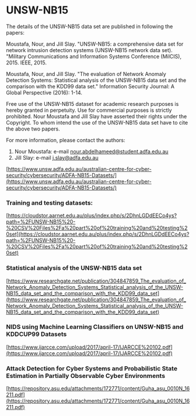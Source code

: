 # UNSW-NB15

The details of the UNSW-NB15 data set are published in following the papers:

Moustafa, Nour, and Jill Slay. "UNSW-NB15: a comprehensive data set for network intrusion detection systems (UNSW-NB15 network data set).
"Military Communications and Information Systems Conference (MilCIS), 2015. IEEE, 2015.

Moustafa, Nour, and Jill Slay. "The evaluation of Network Anomaly Detection Systems: 
Statistical analysis of the UNSW-NB15 data set and the comparison with the KDD99 data 
set." Information Security Journal: A Global Perspective (2016): 1-14.

Free use of the UNSW-NB15 dataset for academic research purposes is 
hereby granted in perpetuity. Use for commercial purposes is strictly prohibited. 
Nour Moustafa and Jill Slay have asserted their rights under the Copyright. 
To whom intend the use of the 
UNSW-NB15 data set have to cite the above two papers.

For more information, please contact the authors: 

1.	Nour Moustafa: e-mail nour.abdelhameed@student.adfa.edu.au
2.	Jill Slay: e-mail j.slay@adfa.edu.au

[https://www.unsw.adfa.edu.au/australian-centre-for-cyber-security/cybersecurity/ADFA-NB15-Datasets/](https://www.unsw.adfa.edu.au/australian-centre-for-cyber-security/cybersecurity/ADFA-NB15-Datasets/)


### Training and testing datasets:

[https://cloudstor.aarnet.edu.au/plus/index.php/s/2DhnLGDdEECo4ys?path=%2FUNSW-NB15%20-%20CSV%20Files%2Fa%20part%20of%20training%20and%20testing%20set](https://cloudstor.aarnet.edu.au/plus/index.php/s/2DhnLGDdEECo4ys?path=%2FUNSW-NB15%20-%20CSV%20Files%2Fa%20part%20of%20training%20and%20testing%20set)


### Statistical analysis of the UNSW-NB15 data set

[https://www.researchgate.net/publication/304847859_The_evaluation_of_Network_Anomaly_Detection_Systems_Statistical_analysis_of_the_UNSW-NB15_data_set_and_the_comparison_with_the_KDD99_data_set](https://www.researchgate.net/publication/304847859_The_evaluation_of_Network_Anomaly_Detection_Systems_Statistical_analysis_of_the_UNSW-NB15_data_set_and_the_comparison_with_the_KDD99_data_set)


### NIDS using Machine Learning Classifiers on UNSW-NB15 and KDDCUP99 Datasets

[https://www.ijarcce.com/upload/2017/april-17/IJARCCE%20102.pdf](https://www.ijarcce.com/upload/2017/april-17/IJARCCE%20102.pdf)


### Attack Detection for Cyber Systems and Probabilistic State Estimation in Partially Observable Cyber Environments

[https://repository.asu.edu/attachments/172771/content/Guha_asu_0010N_16211.pdf](https://repository.asu.edu/attachments/172771/content/Guha_asu_0010N_16211.pdf)
